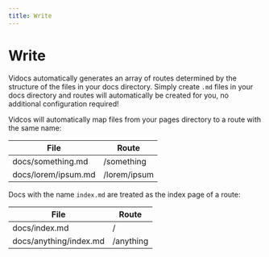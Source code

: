 ```yaml
---
title: Write
---
```


# Write

Vidocs automatically generates an array of routes determined by the structure of the files in your docs directory. Simply create `.md` files in your docs directory and routes will automatically be created for you, no additional configuration required!

Vidcos will automatically map files from your pages directory to a route with the same name:

| File                | Route        |
| ------------------- | ------------ |
| docs/something.md   | /something   |
| docs/lorem/ipsum.md | /lorem/ipsum |

Docs with the name `index.md` are treated as the index page of a route:

| File                   | Route     |
| ---------------------- | --------- |
| docs/index.md          | /         |
| docs/anything/index.md | /anything |
